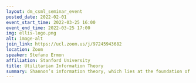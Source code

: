 ```yaml
---
layout: dm_csml_seminar_event
posted_date: 2022-02-01
event_start_time: 2022-03-25 16:00
event_end_time: 2022-03-25 17:00
img: ellis-logo.png
alt: image-alt
join_link: https://ucl.zoom.us/j/97245943682
location: Zoom
speaker: Stefano Ermon
affiliation: Stanford University
title: Utilitarian Information Theory
summary: Shannon’s information theory, which lies at the foundation of AI and machine learning, provides a conceptual framework to characterize information in a mathematically rigorous sense. However, important computational aspects are not considered, as it does not account for how much information can actually be used by a computationally bounded decision maker. This limits its utility in several practical real-world scenarios. I will discuss generalizations of Shannon’s entropy, information and related divergences that account for how information will be used by a (computationally bounded) decision maker, as well as their applications in representation learning, structure learning, Bayesian optimization, fairness, among others.
---
```

